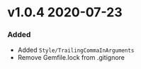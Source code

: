 # v1.0.4 2020-07-23

### Added

- Added `Style/TrailingCommaInArguments`
- Remove Gemfile.lock from .gitignore
